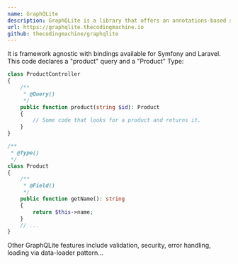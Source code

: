 ```yaml
---
name: GraphQLite
description: GraphQLite is a library that offers an annotations-based syntax for GraphQL schema definition.
url: https://graphqlite.thecodingmachine.io
github: thecodingmachine/graphqlite
---
```


It is framework agnostic with bindings available for Symfony and Laravel.
This code declares a "product" query and a "Product" Type:

```php
class ProductController
{
    /**
     * @Query()
     */
    public function product(string $id): Product
    {
        // Some code that looks for a product and returns it.
    }
}

/**
 * @Type()
 */
class Product
{
    /**
     * @Field()
     */
    public function getName(): string
    {
        return $this->name;
    }
    // ...
}
```

Other GraphQLite features include validation, security, error handling, loading via data-loader pattern...
